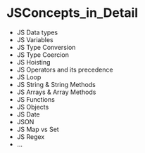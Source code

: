 # JSConcepts_in_Detail

- JS Data types
- JS Variables
- JS Type Conversion
- JS Type Coercion
- JS Hoisting
- JS Operators and its precedence
- JS Loop
- JS String & String Methods
- JS Arrays & Array Methods
- JS Functions
- JS Objects
- JS Date
- JSON
- JS Map vs Set
- JS Regex
- ...
